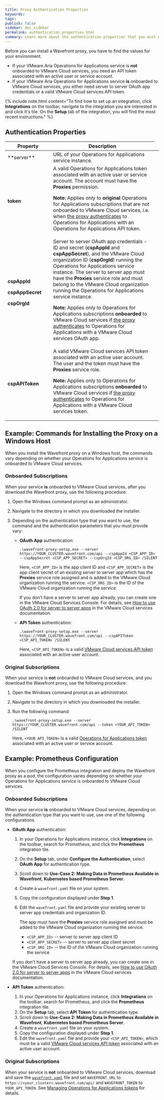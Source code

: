 ```yaml
---
title: Proxy Authentication Properties
keywords: 
tags: 
publish: false
sidebar: doc_sidebar
permalink: authentication_properties.html
summary: Learn more about the authentication properties that you must provide when you install the Wavefront proxy.
---
```


<!-- Keep this page as at some point we may need it.-->
Before you can install a Wavefront proxy, you have to find the values for your environment. 

* If your VMware Aria Operations for Applications service is **not** onboarded to VMware Cloud services, you need an API token associated with an active user or service account.
* If your VMware Aria Operations for Applications service **is** onboarded to VMware Cloud services, you either need server to server OAuth app credentials or a valid VMware Cloud services API token.

{% include note.html content="To find how to set up an integration, click **Integrations** on the toolbar, navigate to the integration you are interested in and click it's tile. On the **Setup** tab of the integration, you will find the most recent instructions." %}

## Authentication Properties

<table style="width: 100%;">
<tbody>
<thead>
<tr><th width="30%">Property</th><th width="70%">Description</th></tr>
</thead>
<tr>
<td markdown="span">**server**</td>
<td>URL of your Operations for Applications service instance.  </td>
</tr>
<tr>
<td><strong>token</strong></td>
<td>A valid Operations for Applications token associated with an active user or service account. The account must have the <strong>Proxies</strong> permission.<p><strong>Note:</strong> Applies only to <strong>original</strong> Operations for Applications subscriptions that are not onboarded to VMware Cloud services, i.e. when <a href="proxies_installing.html#proxy-authentication-types">the proxy authenticates</a> to Operations for Applications with an Operations for Applications API token.</p></td>
<td></td>
</tr>
<tr>
<td><p><strong>cspAppId</strong></p><p><strong>cspAppSecret</strong></p><p><strong>cspOrgId </strong></p></td>
<td>Server to server OAuth app credentials - ID and secret (<strong>cspAppId</strong> and <strong>cspAppSecret</strong>), and the VMware Cloud organization ID (<strong>cspOrgId</strong>) running the Operations for Applications service instance. The server to server app must have the <strong>Proxies</strong> service role and must belong to the VMware Cloud organization running the Operations for Applications service instance. 
<p><strong>Note:</strong> Applies only to Operations for Applications subscriptions <strong>onboarded</strong> to VMware Cloud services if <a href="proxies_installing.html#proxy-authentication-types">the proxy authenticates</a> to Operations for Applications with a VMware Cloud services OAuth app.</p> </td>
<td></td>
</tr>
<tr>
<td><strong>cspAPIToken</strong></td>
<td>A valid VMware Cloud services API token associated with an active user account. The user and the token must have the <strong>Proxies</strong> service role.
<p><strong>Note:</strong> Applies only to Operations for Applications subscriptions <strong>onboarded</strong> to VMware Cloud services if <a href="proxies_installing.html#proxy-authentication-types">the proxy authenticates</a> to Operations for Applications with a VMware Cloud services token.</p>
</td>
<td></td>
</tr>
</tbody>
</table>

## Example: Commands for Installing the Proxy on a Windows Host

When you install the Wavefront proxy on a Windows host, the commands vary depending on whether your Operations for Applications service is onboarded to VMware Cloud services. 

### Onboarded Subscriptions  

When your service **is** onboarded to VMware Cloud services, after you download the Wavefront proxy, use the following procedure:

1. Open the Windows command prompt as an administrator.
2. Navigate to the directory in which you downloaded the installer.
3. Depending on the authentication type that you want to use, the command and the authentication parameters that you must provide vary:

    * **OAuth App** authentication: 
    
        ```
        .\wavefront-proxy-setup.exe --server https://YOUR_CLUSTER.wavefront.com/api --cspAppId <CSP_APP_ID> --cspAppSecret <CSP_APP_SECRET> --cspOrgId <CSP_ORG_ID> /SILENT
        ```
        
        Here, `<CSP_APP_ID>` is the app client ID and `<CSP_APP_SECRET>` is the app client secret of an existing server to server app which has the **Proxies** service role assigned and is added to the VMware Cloud organization running the service.  `<CSP_ORG_ID>` is the ID of the VMware Cloud organization running the service.
        
        If you don't have a server to server app already, you can create one in the VMware Cloud Services Console. For details, see [How to use OAuth 2.0 for server to server apps](https://docs.vmware.com/en/VMware-Cloud-services/services/Using-VMware-Cloud-Services/GUID-327AE12A-85DB-474B-89B2-86651DF91C77.html) in the VMware Cloud services documentation.

    * **API Token** authentication:

        ```
        .\wavefront-proxy-setup.exe --server https://YOUR_CLUSTER.wavefront.com/api --cspAPIToken <CSP_API_TOKEN> /SILENT
        ```

        Here, `<CSP_API_TOKEN>` is a valid [VMware Cloud services API token](https://docs.vmware.com/en/VMware-Cloud-services/services/Using-VMware-Cloud-Services/GUID-E2A3B1C1-E9AD-4B00-A6B6-88D31FCDDF7C.html) associated with an active user account.

### Original Subscriptions

When your service is **not** onboarded to VMware Cloud services, and you download the Wavefront proxy, use the following procedure:

1. Open the Windows command prompt as an administrator.
2. Navigate to the directory in which you downloaded the installer.
3. Run the following command:

    ```
    .\wavefront-proxy-setup.exe --server https://YOUR_CLUSTER.wavefront.com/api --token <YOUR_API_TOKEN> /SILENT
    ```

    Here, `<YOUR_API_TOKEN>` is a valid [Operations for Applications token](api_tokens.html) associated with an active user or service account. 

## Example: Prometheus Configuration

When you configure the Prometheus integration and deploy the Wavefront proxy as a pod, the configuration varies depending on whether your Operations for Applications service is onboarded to VMware Cloud services. 

### Onboarded Subscriptions  

When your service **is** onboarded to VMware Cloud services, depending on the authentication type that you want to use, use one of the following configurations.

*  **OAuth App** authentication: 
   
   1. In your Operations for Applications instance, click **Integrations** on the toolbar, search for Prometheus, and click the **Prometheus** integration tile.
   2. On the **Setup** tab, under **Configure the Authentication**, select **OAuth App** for authentication type.
   3. Scroll down to **Use-Case 2: Making Data in Prometheus Available in Wavefront**, **Kubernetes based Prometheus Server**.
   4. Create a `wavefront.yaml` file on your system.
   5. Copy the configuration displayed under **Step 1**.
   2. Edit the `wavefront.yaml` file and provide your existing server to server app credentials and organization ID. 
   
      The app must have the **Proxies** service role assigned and must be added to the VMware Cloud organization running the service.
   
      * `<CSP_APP_ID>` -- server to server app client ID
      * `<CSP_APP_SECRET>` -- server to server app client secret 
      * `<CSP_ORG_ID>` -- the ID of the VMware Cloud organization running the service
    
     If you don't have a server to server app already, you can create one in the VMware Cloud Services Console. For details, see [How to use OAuth 2.0 for server to server apps](https://docs.vmware.com/en/VMware-Cloud-services/services/Using-VMware-Cloud-Services/GUID-327AE12A-85DB-474B-89B2-86651DF91C77.html) in the VMware Cloud services documentation.

* **API Token** authentication:

   1. In your Operations for Applications instance, click **Integrations** on the toolbar, search for Prometheus, and click the **Prometheus** integration tile.
   2. On the **Setup** tab, select **API Token** for authentication type.
   3. Scroll down to **Use-Case 2: Making Data in Prometheus Available in Wavefront**, **Kubernetes based Prometheus Server**.
   4. Create a `wavefront.yaml` file on your system.
   5. Copy the configuration displayed under **Step 1**.
   6. Edit the `wavefront.yaml` file and provide your `<CSP_API_TOKEN>`, which must be a valid [VMware Cloud services API token](https://docs.vmware.com/en/VMware-Cloud-services/services/Using-VMware-Cloud-Services/GUID-E2A3B1C1-E9AD-4B00-A6B6-88D31FCDDF7C.html) associated with an active user account.
  
  
### Original Subscriptions

When your service is **not** onboarded to VMware Cloud services, download and save the [`wavefront.yaml`](https://raw.githubusercontent.com/wavefrontHQ/wavefront-kubernetes/master/wavefront-proxy/wavefront.yaml) file and set `WAVEFRONT_URL` to `https://<your_cluster>.wavefront.com/api/` and `WAVEFRONT_TOKEN` to `YOUR_API_TOKEN`. See [Managing Operations for Applications tokens](api_tokens.html) for details.

